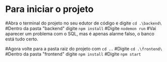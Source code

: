 # Para iniciar o projeto

#Abra o terminal do projeto no seu edutor de código e digite `cd .\backend\`
#Dentro da pasta "backend" digite `npm install`
#Digite `nodemon run`
#Vai aparecer um problema com o SQL, mas é apenas alarme falso, o banco está tudo certo.

#Agora volte para a pasta raiz do projeto com `cd ..`
#Digite `cd .\frontend\`
#Dentro da pasta "frontend" digite `npm install`
#Digite `npm start`
